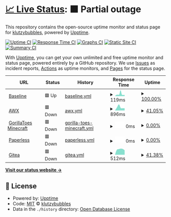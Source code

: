 # [📈 Live Status](https://status.klutzybubbles.me): <!--live status--> **🟧 Partial outage**

This repository contains the open-source uptime monitor and status page for [klutzybubbles](https://status.klutzybubbles.me), powered by [Upptime](https://github.com/upptime/upptime).

[![Uptime CI](https://github.com/klutzybubbles/klutzybubbles-status/workflows/Uptime%20CI/badge.svg)](https://github.com/klutzybubbles/klutzybubbles-status/actions?query=workflow%3A%22Uptime+CI%22)
[![Response Time CI](https://github.com/klutzybubbles/klutzybubbles-status/workflows/Response%20Time%20CI/badge.svg)](https://github.com/klutzybubbles/klutzybubbles-status/actions?query=workflow%3A%22Response+Time+CI%22)
[![Graphs CI](https://github.com/klutzybubbles/klutzybubbles-status/workflows/Graphs%20CI/badge.svg)](https://github.com/klutzybubbles/klutzybubbles-status/actions?query=workflow%3A%22Graphs+CI%22)
[![Static Site CI](https://github.com/klutzybubbles/klutzybubbles-status/workflows/Static%20Site%20CI/badge.svg)](https://github.com/klutzybubbles/klutzybubbles-status/actions?query=workflow%3A%22Static+Site+CI%22)
[![Summary CI](https://github.com/klutzybubbles/klutzybubbles-status/workflows/Summary%20CI/badge.svg)](https://github.com/klutzybubbles/klutzybubbles-status/actions?query=workflow%3A%22Summary+CI%22)

With [Upptime](https://upptime.js.org), you can get your own unlimited and free uptime monitor and status page, powered entirely by a GitHub repository. We use [Issues](https://github.com/klutzybubbles/klutzybubbles-status/issues) as incident reports, [Actions](https://github.com/klutzybubbles/klutzybubbles-status/actions) as uptime monitors, and [Pages](https://status.klutzybubbles.me) for the status page.

<!--start: status pages-->
<!-- This summary is generated by Upptime (https://github.com/upptime/upptime) -->
<!-- Do not edit this manually, your changes will be overwritten -->
<!-- prettier-ignore -->
| URL | Status | History | Response Time | Uptime |
| --- | ------ | ------- | ------------- | ------ |
| <img alt="" src="https://icons.duckduckgo.com/ip3/www.google.com.ico" height="13"> [Baseline](https://www.google.com) | 🟩 Up | [baseline.yml](https://github.com/KlutzyBubbles/klutzybubbles-status/commits/HEAD/history/baseline.yml) | <details><summary><img alt="Response time graph" src="./graphs/baseline/response-time-week.png" height="20"> 119ms</summary><br><a href="https://status.klutzybubbles.me/history/baseline"><img alt="Response time 107" src="https://img.shields.io/endpoint?url=https%3A%2F%2Fraw.githubusercontent.com%2FKlutzyBubbles%2Fklutzybubbles-status%2FHEAD%2Fapi%2Fbaseline%2Fresponse-time.json"></a><br><a href="https://status.klutzybubbles.me/history/baseline"><img alt="24-hour response time 59" src="https://img.shields.io/endpoint?url=https%3A%2F%2Fraw.githubusercontent.com%2FKlutzyBubbles%2Fklutzybubbles-status%2FHEAD%2Fapi%2Fbaseline%2Fresponse-time-day.json"></a><br><a href="https://status.klutzybubbles.me/history/baseline"><img alt="7-day response time 119" src="https://img.shields.io/endpoint?url=https%3A%2F%2Fraw.githubusercontent.com%2FKlutzyBubbles%2Fklutzybubbles-status%2FHEAD%2Fapi%2Fbaseline%2Fresponse-time-week.json"></a><br><a href="https://status.klutzybubbles.me/history/baseline"><img alt="30-day response time 116" src="https://img.shields.io/endpoint?url=https%3A%2F%2Fraw.githubusercontent.com%2FKlutzyBubbles%2Fklutzybubbles-status%2FHEAD%2Fapi%2Fbaseline%2Fresponse-time-month.json"></a><br><a href="https://status.klutzybubbles.me/history/baseline"><img alt="1-year response time 107" src="https://img.shields.io/endpoint?url=https%3A%2F%2Fraw.githubusercontent.com%2FKlutzyBubbles%2Fklutzybubbles-status%2FHEAD%2Fapi%2Fbaseline%2Fresponse-time-year.json"></a></details> | <details><summary><a href="https://status.klutzybubbles.me/history/baseline">100.00%</a></summary><a href="https://status.klutzybubbles.me/history/baseline"><img alt="All-time uptime 99.97%" src="https://img.shields.io/endpoint?url=https%3A%2F%2Fraw.githubusercontent.com%2FKlutzyBubbles%2Fklutzybubbles-status%2FHEAD%2Fapi%2Fbaseline%2Fuptime.json"></a><br><a href="https://status.klutzybubbles.me/history/baseline"><img alt="24-hour uptime 100.00%" src="https://img.shields.io/endpoint?url=https%3A%2F%2Fraw.githubusercontent.com%2FKlutzyBubbles%2Fklutzybubbles-status%2FHEAD%2Fapi%2Fbaseline%2Fuptime-day.json"></a><br><a href="https://status.klutzybubbles.me/history/baseline"><img alt="7-day uptime 100.00%" src="https://img.shields.io/endpoint?url=https%3A%2F%2Fraw.githubusercontent.com%2FKlutzyBubbles%2Fklutzybubbles-status%2FHEAD%2Fapi%2Fbaseline%2Fuptime-week.json"></a><br><a href="https://status.klutzybubbles.me/history/baseline"><img alt="30-day uptime 100.00%" src="https://img.shields.io/endpoint?url=https%3A%2F%2Fraw.githubusercontent.com%2FKlutzyBubbles%2Fklutzybubbles-status%2FHEAD%2Fapi%2Fbaseline%2Fuptime-month.json"></a><br><a href="https://status.klutzybubbles.me/history/baseline"><img alt="1-year uptime 99.97%" src="https://img.shields.io/endpoint?url=https%3A%2F%2Fraw.githubusercontent.com%2FKlutzyBubbles%2Fklutzybubbles-status%2FHEAD%2Fapi%2Fbaseline%2Fuptime-year.json"></a></details>
| <img alt="" src="https://icons.duckduckgo.com/ip3/awx.klutzybubbles.me.ico" height="13"> [AWX](http://awx.klutzybubbles.me) | 🟥 Down | [awx.yml](https://github.com/KlutzyBubbles/klutzybubbles-status/commits/HEAD/history/awx.yml) | <details><summary><img alt="Response time graph" src="./graphs/awx/response-time-week.png" height="20"> 896ms</summary><br><a href="https://status.klutzybubbles.me/history/awx"><img alt="Response time 910" src="https://img.shields.io/endpoint?url=https%3A%2F%2Fraw.githubusercontent.com%2FKlutzyBubbles%2Fklutzybubbles-status%2FHEAD%2Fapi%2Fawx%2Fresponse-time.json"></a><br><a href="https://status.klutzybubbles.me/history/awx"><img alt="24-hour response time 0" src="https://img.shields.io/endpoint?url=https%3A%2F%2Fraw.githubusercontent.com%2FKlutzyBubbles%2Fklutzybubbles-status%2FHEAD%2Fapi%2Fawx%2Fresponse-time-day.json"></a><br><a href="https://status.klutzybubbles.me/history/awx"><img alt="7-day response time 896" src="https://img.shields.io/endpoint?url=https%3A%2F%2Fraw.githubusercontent.com%2FKlutzyBubbles%2Fklutzybubbles-status%2FHEAD%2Fapi%2Fawx%2Fresponse-time-week.json"></a><br><a href="https://status.klutzybubbles.me/history/awx"><img alt="30-day response time 912" src="https://img.shields.io/endpoint?url=https%3A%2F%2Fraw.githubusercontent.com%2FKlutzyBubbles%2Fklutzybubbles-status%2FHEAD%2Fapi%2Fawx%2Fresponse-time-month.json"></a><br><a href="https://status.klutzybubbles.me/history/awx"><img alt="1-year response time 910" src="https://img.shields.io/endpoint?url=https%3A%2F%2Fraw.githubusercontent.com%2FKlutzyBubbles%2Fklutzybubbles-status%2FHEAD%2Fapi%2Fawx%2Fresponse-time-year.json"></a></details> | <details><summary><a href="https://status.klutzybubbles.me/history/awx">41.05%</a></summary><a href="https://status.klutzybubbles.me/history/awx"><img alt="All-time uptime 29.60%" src="https://img.shields.io/endpoint?url=https%3A%2F%2Fraw.githubusercontent.com%2FKlutzyBubbles%2Fklutzybubbles-status%2FHEAD%2Fapi%2Fawx%2Fuptime.json"></a><br><a href="https://status.klutzybubbles.me/history/awx"><img alt="24-hour uptime 0.00%" src="https://img.shields.io/endpoint?url=https%3A%2F%2Fraw.githubusercontent.com%2FKlutzyBubbles%2Fklutzybubbles-status%2FHEAD%2Fapi%2Fawx%2Fuptime-day.json"></a><br><a href="https://status.klutzybubbles.me/history/awx"><img alt="7-day uptime 41.05%" src="https://img.shields.io/endpoint?url=https%3A%2F%2Fraw.githubusercontent.com%2FKlutzyBubbles%2Fklutzybubbles-status%2FHEAD%2Fapi%2Fawx%2Fuptime-week.json"></a><br><a href="https://status.klutzybubbles.me/history/awx"><img alt="30-day uptime 82.35%" src="https://img.shields.io/endpoint?url=https%3A%2F%2Fraw.githubusercontent.com%2FKlutzyBubbles%2Fklutzybubbles-status%2FHEAD%2Fapi%2Fawx%2Fuptime-month.json"></a><br><a href="https://status.klutzybubbles.me/history/awx"><img alt="1-year uptime 29.60%" src="https://img.shields.io/endpoint?url=https%3A%2F%2Fraw.githubusercontent.com%2FKlutzyBubbles%2Fklutzybubbles-status%2FHEAD%2Fapi%2Fawx%2Fuptime-year.json"></a></details>
| <img alt="" src="https://icons.duckduckgo.com/ip3/mc.gorillatoes.net.ico" height="13"> [GorillaToes Minecraft](https://mc.gorillatoes.net) | 🟥 Down | [gorilla-toes-minecraft.yml](https://github.com/KlutzyBubbles/klutzybubbles-status/commits/HEAD/history/gorilla-toes-minecraft.yml) | <details><summary><img alt="Response time graph" src="./graphs/gorilla-toes-minecraft/response-time-week.png" height="20"> 0ms</summary><br><a href="https://status.klutzybubbles.me/history/gorilla-toes-minecraft"><img alt="Response time 686" src="https://img.shields.io/endpoint?url=https%3A%2F%2Fraw.githubusercontent.com%2FKlutzyBubbles%2Fklutzybubbles-status%2FHEAD%2Fapi%2Fgorilla-toes-minecraft%2Fresponse-time.json"></a><br><a href="https://status.klutzybubbles.me/history/gorilla-toes-minecraft"><img alt="24-hour response time 0" src="https://img.shields.io/endpoint?url=https%3A%2F%2Fraw.githubusercontent.com%2FKlutzyBubbles%2Fklutzybubbles-status%2FHEAD%2Fapi%2Fgorilla-toes-minecraft%2Fresponse-time-day.json"></a><br><a href="https://status.klutzybubbles.me/history/gorilla-toes-minecraft"><img alt="7-day response time 0" src="https://img.shields.io/endpoint?url=https%3A%2F%2Fraw.githubusercontent.com%2FKlutzyBubbles%2Fklutzybubbles-status%2FHEAD%2Fapi%2Fgorilla-toes-minecraft%2Fresponse-time-week.json"></a><br><a href="https://status.klutzybubbles.me/history/gorilla-toes-minecraft"><img alt="30-day response time 0" src="https://img.shields.io/endpoint?url=https%3A%2F%2Fraw.githubusercontent.com%2FKlutzyBubbles%2Fklutzybubbles-status%2FHEAD%2Fapi%2Fgorilla-toes-minecraft%2Fresponse-time-month.json"></a><br><a href="https://status.klutzybubbles.me/history/gorilla-toes-minecraft"><img alt="1-year response time 686" src="https://img.shields.io/endpoint?url=https%3A%2F%2Fraw.githubusercontent.com%2FKlutzyBubbles%2Fklutzybubbles-status%2FHEAD%2Fapi%2Fgorilla-toes-minecraft%2Fresponse-time-year.json"></a></details> | <details><summary><a href="https://status.klutzybubbles.me/history/gorilla-toes-minecraft">0.00%</a></summary><a href="https://status.klutzybubbles.me/history/gorilla-toes-minecraft"><img alt="All-time uptime 1.52%" src="https://img.shields.io/endpoint?url=https%3A%2F%2Fraw.githubusercontent.com%2FKlutzyBubbles%2Fklutzybubbles-status%2FHEAD%2Fapi%2Fgorilla-toes-minecraft%2Fuptime.json"></a><br><a href="https://status.klutzybubbles.me/history/gorilla-toes-minecraft"><img alt="24-hour uptime 0.00%" src="https://img.shields.io/endpoint?url=https%3A%2F%2Fraw.githubusercontent.com%2FKlutzyBubbles%2Fklutzybubbles-status%2FHEAD%2Fapi%2Fgorilla-toes-minecraft%2Fuptime-day.json"></a><br><a href="https://status.klutzybubbles.me/history/gorilla-toes-minecraft"><img alt="7-day uptime 0.00%" src="https://img.shields.io/endpoint?url=https%3A%2F%2Fraw.githubusercontent.com%2FKlutzyBubbles%2Fklutzybubbles-status%2FHEAD%2Fapi%2Fgorilla-toes-minecraft%2Fuptime-week.json"></a><br><a href="https://status.klutzybubbles.me/history/gorilla-toes-minecraft"><img alt="30-day uptime 1.38%" src="https://img.shields.io/endpoint?url=https%3A%2F%2Fraw.githubusercontent.com%2FKlutzyBubbles%2Fklutzybubbles-status%2FHEAD%2Fapi%2Fgorilla-toes-minecraft%2Fuptime-month.json"></a><br><a href="https://status.klutzybubbles.me/history/gorilla-toes-minecraft"><img alt="1-year uptime 1.52%" src="https://img.shields.io/endpoint?url=https%3A%2F%2Fraw.githubusercontent.com%2FKlutzyBubbles%2Fklutzybubbles-status%2FHEAD%2Fapi%2Fgorilla-toes-minecraft%2Fuptime-year.json"></a></details>
| <img alt="" src="https://icons.duckduckgo.com/ip3/paperless.klutzybubbles.me.ico" height="13"> [Paperless](https://paperless.klutzybubbles.me) | 🟥 Down | [paperless.yml](https://github.com/KlutzyBubbles/klutzybubbles-status/commits/HEAD/history/paperless.yml) | <details><summary><img alt="Response time graph" src="./graphs/paperless/response-time-week.png" height="20"> 0ms</summary><br><a href="https://status.klutzybubbles.me/history/paperless"><img alt="Response time 0" src="https://img.shields.io/endpoint?url=https%3A%2F%2Fraw.githubusercontent.com%2FKlutzyBubbles%2Fklutzybubbles-status%2FHEAD%2Fapi%2Fpaperless%2Fresponse-time.json"></a><br><a href="https://status.klutzybubbles.me/history/paperless"><img alt="24-hour response time 0" src="https://img.shields.io/endpoint?url=https%3A%2F%2Fraw.githubusercontent.com%2FKlutzyBubbles%2Fklutzybubbles-status%2FHEAD%2Fapi%2Fpaperless%2Fresponse-time-day.json"></a><br><a href="https://status.klutzybubbles.me/history/paperless"><img alt="7-day response time 0" src="https://img.shields.io/endpoint?url=https%3A%2F%2Fraw.githubusercontent.com%2FKlutzyBubbles%2Fklutzybubbles-status%2FHEAD%2Fapi%2Fpaperless%2Fresponse-time-week.json"></a><br><a href="https://status.klutzybubbles.me/history/paperless"><img alt="30-day response time 0" src="https://img.shields.io/endpoint?url=https%3A%2F%2Fraw.githubusercontent.com%2FKlutzyBubbles%2Fklutzybubbles-status%2FHEAD%2Fapi%2Fpaperless%2Fresponse-time-month.json"></a><br><a href="https://status.klutzybubbles.me/history/paperless"><img alt="1-year response time 0" src="https://img.shields.io/endpoint?url=https%3A%2F%2Fraw.githubusercontent.com%2FKlutzyBubbles%2Fklutzybubbles-status%2FHEAD%2Fapi%2Fpaperless%2Fresponse-time-year.json"></a></details> | <details><summary><a href="https://status.klutzybubbles.me/history/paperless">0.00%</a></summary><a href="https://status.klutzybubbles.me/history/paperless"><img alt="All-time uptime 0.00%" src="https://img.shields.io/endpoint?url=https%3A%2F%2Fraw.githubusercontent.com%2FKlutzyBubbles%2Fklutzybubbles-status%2FHEAD%2Fapi%2Fpaperless%2Fuptime.json"></a><br><a href="https://status.klutzybubbles.me/history/paperless"><img alt="24-hour uptime 0.00%" src="https://img.shields.io/endpoint?url=https%3A%2F%2Fraw.githubusercontent.com%2FKlutzyBubbles%2Fklutzybubbles-status%2FHEAD%2Fapi%2Fpaperless%2Fuptime-day.json"></a><br><a href="https://status.klutzybubbles.me/history/paperless"><img alt="7-day uptime 0.00%" src="https://img.shields.io/endpoint?url=https%3A%2F%2Fraw.githubusercontent.com%2FKlutzyBubbles%2Fklutzybubbles-status%2FHEAD%2Fapi%2Fpaperless%2Fuptime-week.json"></a><br><a href="https://status.klutzybubbles.me/history/paperless"><img alt="30-day uptime 1.38%" src="https://img.shields.io/endpoint?url=https%3A%2F%2Fraw.githubusercontent.com%2FKlutzyBubbles%2Fklutzybubbles-status%2FHEAD%2Fapi%2Fpaperless%2Fuptime-month.json"></a><br><a href="https://status.klutzybubbles.me/history/paperless"><img alt="1-year uptime 0.00%" src="https://img.shields.io/endpoint?url=https%3A%2F%2Fraw.githubusercontent.com%2FKlutzyBubbles%2Fklutzybubbles-status%2FHEAD%2Fapi%2Fpaperless%2Fuptime-year.json"></a></details>
| <img alt="" src="https://icons.duckduckgo.com/ip3/git.klutzybubbles.me.ico" height="13"> [Gitea](http://git.klutzybubbles.me) | 🟥 Down | [gitea.yml](https://github.com/KlutzyBubbles/klutzybubbles-status/commits/HEAD/history/gitea.yml) | <details><summary><img alt="Response time graph" src="./graphs/gitea/response-time-week.png" height="20"> 512ms</summary><br><a href="https://status.klutzybubbles.me/history/gitea"><img alt="Response time 1717" src="https://img.shields.io/endpoint?url=https%3A%2F%2Fraw.githubusercontent.com%2FKlutzyBubbles%2Fklutzybubbles-status%2FHEAD%2Fapi%2Fgitea%2Fresponse-time.json"></a><br><a href="https://status.klutzybubbles.me/history/gitea"><img alt="24-hour response time 0" src="https://img.shields.io/endpoint?url=https%3A%2F%2Fraw.githubusercontent.com%2FKlutzyBubbles%2Fklutzybubbles-status%2FHEAD%2Fapi%2Fgitea%2Fresponse-time-day.json"></a><br><a href="https://status.klutzybubbles.me/history/gitea"><img alt="7-day response time 512" src="https://img.shields.io/endpoint?url=https%3A%2F%2Fraw.githubusercontent.com%2FKlutzyBubbles%2Fklutzybubbles-status%2FHEAD%2Fapi%2Fgitea%2Fresponse-time-week.json"></a><br><a href="https://status.klutzybubbles.me/history/gitea"><img alt="30-day response time 1579" src="https://img.shields.io/endpoint?url=https%3A%2F%2Fraw.githubusercontent.com%2FKlutzyBubbles%2Fklutzybubbles-status%2FHEAD%2Fapi%2Fgitea%2Fresponse-time-month.json"></a><br><a href="https://status.klutzybubbles.me/history/gitea"><img alt="1-year response time 1717" src="https://img.shields.io/endpoint?url=https%3A%2F%2Fraw.githubusercontent.com%2FKlutzyBubbles%2Fklutzybubbles-status%2FHEAD%2Fapi%2Fgitea%2Fresponse-time-year.json"></a></details> | <details><summary><a href="https://status.klutzybubbles.me/history/gitea">41.38%</a></summary><a href="https://status.klutzybubbles.me/history/gitea"><img alt="All-time uptime 25.60%" src="https://img.shields.io/endpoint?url=https%3A%2F%2Fraw.githubusercontent.com%2FKlutzyBubbles%2Fklutzybubbles-status%2FHEAD%2Fapi%2Fgitea%2Fuptime.json"></a><br><a href="https://status.klutzybubbles.me/history/gitea"><img alt="24-hour uptime 0.00%" src="https://img.shields.io/endpoint?url=https%3A%2F%2Fraw.githubusercontent.com%2FKlutzyBubbles%2Fklutzybubbles-status%2FHEAD%2Fapi%2Fgitea%2Fuptime-day.json"></a><br><a href="https://status.klutzybubbles.me/history/gitea"><img alt="7-day uptime 41.38%" src="https://img.shields.io/endpoint?url=https%3A%2F%2Fraw.githubusercontent.com%2FKlutzyBubbles%2Fklutzybubbles-status%2FHEAD%2Fapi%2Fgitea%2Fuptime-week.json"></a><br><a href="https://status.klutzybubbles.me/history/gitea"><img alt="30-day uptime 82.68%" src="https://img.shields.io/endpoint?url=https%3A%2F%2Fraw.githubusercontent.com%2FKlutzyBubbles%2Fklutzybubbles-status%2FHEAD%2Fapi%2Fgitea%2Fuptime-month.json"></a><br><a href="https://status.klutzybubbles.me/history/gitea"><img alt="1-year uptime 25.60%" src="https://img.shields.io/endpoint?url=https%3A%2F%2Fraw.githubusercontent.com%2FKlutzyBubbles%2Fklutzybubbles-status%2FHEAD%2Fapi%2Fgitea%2Fuptime-year.json"></a></details>

<!--end: status pages-->

[**Visit our status website →**](https://status.klutzybubbles.me)

## 📄 License

- Powered by: [Upptime](https://github.com/upptime/upptime)
- Code: [MIT](./LICENSE) © [klutzybubbles](https://status.klutzybubbles.me)
- Data in the `./history` directory: [Open Database License](https://opendatacommons.org/licenses/odbl/1-0/)
